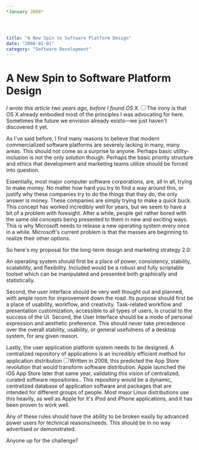 ```yaml
---
*January 2008*




title: "A New Spin to Software Platform Design"
date: "2008-01-01"
category: "Software Development"
---
```


# A New Spin to Software Platform Design

*I wrote this article two years ago, before I found OS X.*<label for="sn-osx-discovery" class="margin-toggle sidenote-number"></label><input type="checkbox" id="sn-osx-discovery" class="margin-toggle"/><span class="sidenote">The irony is that OS X already embodied most of the principles I was advocating for here. Sometimes the future we envision already exists—we just haven't discovered it yet.</span>

 As I've said before, I find many reasons to believe that modern commercialized software platforms are severely lacking in many, many areas. This should not come as a surprise to anyone. Perhaps basic utility\-inclusion is not the only solution though. Perhaps the basic priority structure and ethics that development and marketing teams utilize should be forced into question.

 Essentially, most major computer software corporations, are, all in all, trying to make money. No matter how hard you try to find a way around this, or justify why these companies try to do the things that they do, the only answer is money. These companies are simply trying to make a quick buck. This concept has worked incredibly well for years, but we seem to have a bit of a problem with foresight. After a while, people get rather bored with the same old concepts being presented to them in new and exciting ways. This is why Microsoft needs to release a new operating system every once in a while. Microsoft's current problem is that the masses are beginning to realize their other options.

 So here's my proposal for the long\-term design and marketing strategy 2\.0:

 An operating system should first be a place of power, consistency, stability, scalability, and flexibility. Included would be a robust and fully scriptable toolset which can be manipulated and presented both graphically and statistically.

 Second, the user interface should be very well thought out and planned, with ample room for improvement down the road. Its purpose should first be a place of usability, workflow, and creativity. Task\-related workflow and presentation customization, accessible to all types of users, is crucial to the success of the UI. Second, the User Interface should be a mode of personal expression and aesthetic preference. This should never take precedence over the overall stability, usability, or general usefulness of a desktop system, for any given reason.

 Lastly, the user application platform system needs to be designed. A centralized repository of applications is an incredibly efficient method for application distribution<label for="sn-app-store" class="margin-toggle sidenote-number"></label><input type="checkbox" id="sn-app-store" class="margin-toggle"/><span class="sidenote">Written in 2008, this predicted the App Store revolution that would transform software distribution. Apple launched the iOS App Store later that same year, validating this vision of centralized, curated software repositories.</span>. This repository would be a dynamic, centralized database of application software and packages that are intended for different groups of people. Most major Linux distributions use this heavily, as well as Apple for it's iPod and iPhone applications, and it has been proven to work well.

 Any of these rules should have the ability to be broken easily by advanced power users for technical reasons/needs. This should be in no way advertised or demonstrated.

 Anyone up for the challenge?
